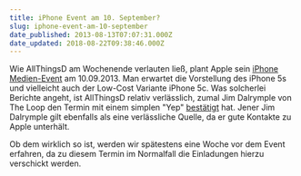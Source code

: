 ```yaml
---
title: iPhone Event am 10. September?
slug: iphone-event-am-10-september
date_published: 2013-08-13T07:07:31.000Z
date_updated: 2018-08-22T09:38:46.000Z
---
```


Wie AllThingsD am Wochenende verlauten ließ, plant Apple sein [iPhone Medien-Event](http://www.macrumors.com/2013/08/10/apple-to-unveil-next-generation-iphone-on-september-10/) am 10.09.2013. Man erwartet die Vorstellung des iPhone 5s und vielleicht auch der Low-Cost Variante iPhone 5c. Was solcherlei Berichte angeht, ist AllThingsD relativ verlässlich, zumal Jim Dalrymple von The Loop den Termin mit einem simplen "Yep" [bestätigt](http://www.loopinsight.com/2013/08/12/apples-rumored-september-10-iphone-event/) hat. Jener Jim Dalrymple gilt ebenfalls als eine verlässliche Quelle, da er gute Kontakte zu Apple unterhält.

Ob dem wirklich so ist, werden wir spätestens eine Woche vor dem Event erfahren, da zu diesem Termin im Normalfall die Einladungen hierzu verschickt werden.
